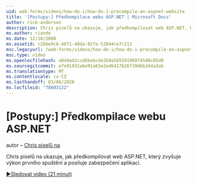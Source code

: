 ```yaml
---
uid: web-forms/videos/how-do-i/how-do-i-precompile-an-aspnet-website
title: '[Postupy:] Předkompilace webu ASP.NET | Microsoft Docs'
author: rick-anderson
description: Chris pixelů na ukazuje, jak předkompilovat web ASP.NET, který zvyšuje výkon prvního spuštění a posiluje zabezpečení aplikací.
ms.author: riande
ms.date: 12/18/2008
ms.assetid: c2bbe9c6-4071-40da-82fe-52044ce7c211
msc.legacyurl: /web-forms/videos/how-do-i/how-do-i-precompile-an-aspnet-website
msc.type: video
ms.openlocfilehash: a0ddad2ccd6babcde2b9a565591969745d8c85d0
ms.sourcegitcommit: e7e91932a6e91a63e2e46417626f39d6b244a3ab
ms.translationtype: MT
ms.contentlocale: cs-CZ
ms.lasthandoff: 03/06/2020
ms.locfileid: "78603122"
---
```

# <a name="how-do-i-precompile-an-aspnet-website"></a>[Postupy:] Předkompilace webu ASP.NET

autor – [Chris pixelů na](https://twitter.com/chrispels)

Chris pixelů na ukazuje, jak předkompilovat web ASP.NET, který zvyšuje výkon prvního spuštění a posiluje zabezpečení aplikací.

[&#9654;Sledovat video (21 minut)](https://channel9.msdn.com/Blogs/ASP-NET-Site-Videos/how-do-i-precompile-an-aspnet-website)
